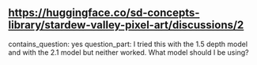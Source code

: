 ## https://huggingface.co/sd-concepts-library/stardew-valley-pixel-art/discussions/2

contains_question: yes
question_part: I tried this with the 1.5 depth model and with the 2.1 model but neither worked. What model should I be using?